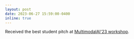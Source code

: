 ```yaml
---
layout: post
date: 2023-06-27 15:59:00-0400
inline: true
---
```


Received the best student pitch at [MultimodalAI'23 workshop](https://multimodalai.github.io/).